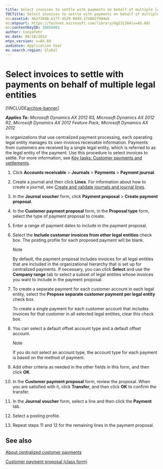 ```yaml
---
title: Select invoices to settle with payments on behalf of multiple legal entities
TOCTitle: Select invoices to settle with payments on behalf of multiple legal entities
ms:assetid: 462738d8-b17f-4529-9d49-274862f9d4eb
ms:mtpsurl: https://technet.microsoft.com/library/Gg231384(v=AX.60)
ms:contentKeyID: 36056901
author: tonyafehr
ms.date: 04/18/2014
mtps_version: v=AX.60
audience: Application User
ms.search.region: Global
---
```


# Select invoices to settle with payments on behalf of multiple legal entities 


[!INCLUDE[archive-banner](includes/archive-banner.md)]


_**Applies To:** Microsoft Dynamics AX 2012 R3, Microsoft Dynamics AX 2012 R2, Microsoft Dynamics AX 2012 Feature Pack, Microsoft Dynamics AX 2012_

In organizations that use centralized payment processing, each operating legal entity manages its own invoices receivable information. Payments from customers are received by a single legal entity, which is referred to as the legal entity of the payment. Use this procedure to select invoices to settle. For more information, see [Key tasks: Customer payments and settlements](key-tasks-customer-payments-and-settlements.md).

1.  Click **Accounts receivable** \> **Journals** \> **Payments** \> **Payment journal**.

2.  Create a journal and then click **Lines**. For information about how to create a journal, see [Create and validate journals and journal lines](create-and-validate-journals-and-journal-lines.md).

3.  In the **Journal voucher** form, click **Payment proposal** \> **Create payment proposal**.

4.  In the **Customer payment proposal** form, in the **Proposal type** form, select the type of payment proposal to create.

5.  Enter a range of payment dates to include in the payment proposal.

6.  Select the **Include customer invoices from other legal entities** check box. The posting profile for each proposed payment will be blank.
    

    > [!NOTE]
    > <P>By default, the payment proposal includes invoices for all legal entities that are included in the organizational hierarchy that is set up for centralized payments. If necessary, you can click <STRONG>Select</STRONG> and use the <STRONG>Company range</STRONG> tab to select a subset of legal entities whose invoices you want to include in the payment proposal.</P>



7.  To create a separate payment for each customer account in each legal entity, select the **Propose separate customer payment per legal entity** check box.
    
    To create a single payment for each customer account that includes invoices for that customer in all selected legal entities, clear this check box.

8.  You can select a default offset account type and a default offset account.
    

    > [!NOTE]
    > <P>If you do not select an account type, the account type for each payment is based on the method of payment.</P>



9.  Add other criteria as needed in the other fields in this form, and then click **OK**.

10. In the **Customer payment proposal** form, review the proposal. When you are satisfied with it, click **Transfer**, and then click **OK** to confirm the transfer.

11. In the **Journal voucher** form, select a line and then click the **Payment** tab.

12. Select a posting profile.

13. Repeat steps 11 and 12 for the remaining lines in the payment proposal.

## See also

[About centralized customer payments](about-centralized-customer-payments.md)

[Customer payment proposal (class form)](https://technet.microsoft.com/library/aa550814\(v=ax.60\))

  


